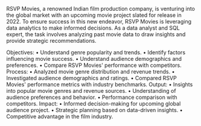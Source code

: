 RSVP Movies, a renowned Indian film production company, is venturing into the global market with an upcoming movie project slated for release in 2022. To ensure success in this new endeavor, RSVP Movies is leveraging data analytics to make informed decisions. As a data analyst and SQL expert, the task involves analyzing past movie data to draw insights and provide strategic recommendations.

Objectives:
•	Understand genre popularity and trends.
•	Identify factors influencing movie success.
•	Understand audience demographics and preferences.
•	Compare RSVP Movies' performance with competitors.
Process:
•	Analyzed movie genre distribution and revenue trends.
•	Investigated audience demographics and ratings.
•	Compared RSVP Movies' performance metrics with industry benchmarks.
Output:
•	Insights into popular movie genres and revenue sources.
•	Understanding of audience preferences and behavior.
•	Performance comparison with competitors.
Impact:
•	Informed decision-making for upcoming global audience project.
•	Strategic planning based on data-driven insights.
•	Competitive advantage in the film industry.

